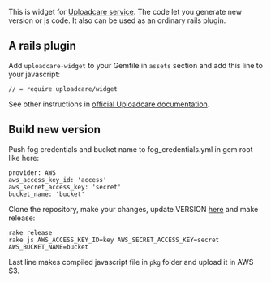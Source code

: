This is widget for [Uploadcare service](http://uploadcare.com). The code let you generate new version or js code. It also can be used as an ordinary rails plugin.

## A rails plugin

Add `uploadcare-widget` to your Gemfile in `assets` section and add this line to your javascript:
    
    // = require uploadcare/widget

See other instructions in [official Uploadcare documentation](http://uploadcare.com/documentation).

## Build new version

Push fog credentials and bucket name to fog_credentials.yml in gem root like here:

    provider: AWS
    aws_access_key_id: 'access'
    aws_secret_access_key: 'secret'
    bucket_name: 'bucket'

Clone the repository, make your changes, update VERSION [here](https://github.com/uploadcare/uploadcare-widget/blob/master/lib/uploadcare-widget/version.rb) and make release:
    
    rake release
    rake js AWS_ACCESS_KEY_ID=key AWS_SECRET_ACCESS_KEY=secret AWS_BUCKET_NAME=bucket

Last line makes compiled javascript file in `pkg` folder and upload it in AWS S3.
